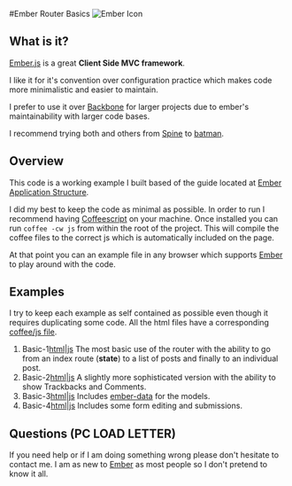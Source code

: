 #Ember Router Basics
![Ember Icon](http://emberjs.com/images/about/ember-productivity-sm.png)

## What is it?

[Ember.js](http://emberjs.com) is a great **Client Side MVC framework**.

I like it for it's convention over configuration practice which makes code more minimalistic and easier to maintain.

I prefer to use it over [Backbone](http://backbonejs.org/) for larger projects due to ember's maintainability with larger code bases.

I recommend trying both and others from [Spine](http://spinejs.com/) to [batman](http://batmanjs.org/).

## Overview

This code is a working example I built based of the guide located at [Ember Application Structure](http://emberjs.com/guides/outlets/).

I did my best to keep the code as minimal as possible. In order to run I recommend having [Coffeescript](http://coffeescript.org/) on your machine. Once installed you can run `coffee -cw js` from within the root of the project. This will compile the coffee files to the correct js which is automatically included on the page.

At that point you can an example file in any browser which supports [Ember](http://emberjs.com/) to play around with the code.

## Examples

I try to keep each example as self contained as possible even though it requires duplicating some code. All the html files have a corresponding [coffee/js file](https://github.com/eerwitt/ember-router-basicexample/tree/master/js).

1. Basic-1[html](https://github.com/eerwitt/ember-router-basicexample/blob/master/basic-1.html)|[js](https://github.com/eerwitt/ember-router-basicexample/blob/master/js/basic-1.coffee) The most basic use of the router with the ability to go from an index route (**state**) to a list of posts and finally to an individual post.
2. Basic-2[html](https://github.com/eerwitt/ember-router-basicexample/blob/master/basic-2.html)|[js](https://github.com/eerwitt/ember-router-basicexample/blob/master/js/basic-2.coffee) A slightly more sophisticated version with the ability to show Trackbacks and Comments.
3. Basic-3[html](https://github.com/eerwitt/ember-router-basicexample/blob/master/basic-3.html)|[js](https://github.com/eerwitt/ember-router-basicexample/blob/master/js/basic-3.coffee) Includes [ember-data](https://github.com/emberjs/data) for the models.
4. Basic-4[html](https://github.com/eerwitt/ember-router-basicexample/blob/master/basic-4.html)|[js](https://github.com/eerwitt/ember-router-basicexample/blob/master/js/basic-4.coffee) Includes some form editing and submissions.

## Questions (PC LOAD LETTER)

If you need help or if I am doing something wrong please don't hesitate to contact me. I am as new to [Ember](http://emberjs.com/) as most people so I don't pretend to know it all.
